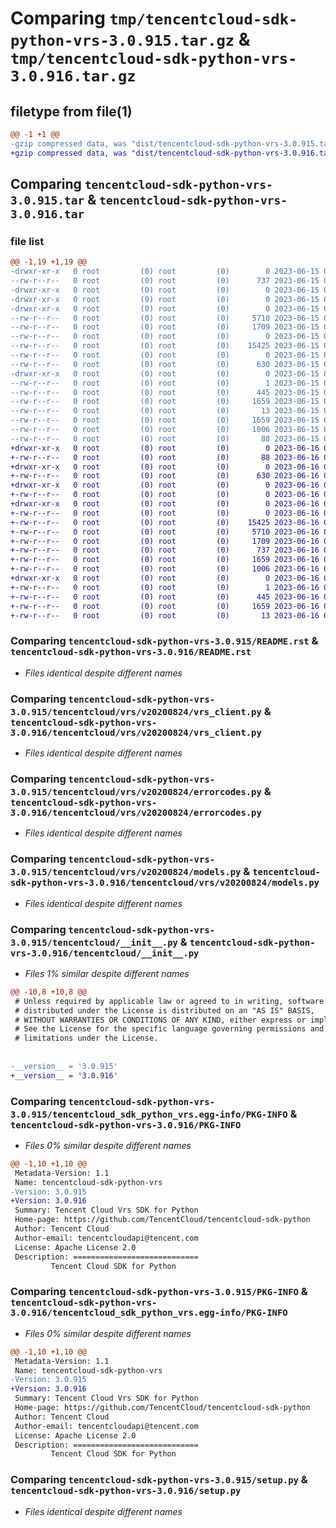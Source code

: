 # Comparing `tmp/tencentcloud-sdk-python-vrs-3.0.915.tar.gz` & `tmp/tencentcloud-sdk-python-vrs-3.0.916.tar.gz`

## filetype from file(1)

```diff
@@ -1 +1 @@
-gzip compressed data, was "dist/tencentcloud-sdk-python-vrs-3.0.915.tar", last modified: Thu Jun 15 00:37:46 2023, max compression
+gzip compressed data, was "dist/tencentcloud-sdk-python-vrs-3.0.916.tar", last modified: Fri Jun 16 00:45:29 2023, max compression
```

## Comparing `tencentcloud-sdk-python-vrs-3.0.915.tar` & `tencentcloud-sdk-python-vrs-3.0.916.tar`

### file list

```diff
@@ -1,19 +1,19 @@
-drwxr-xr-x   0 root         (0) root         (0)        0 2023-06-15 00:37:46.000000 tencentcloud-sdk-python-vrs-3.0.915/
--rw-r--r--   0 root         (0) root         (0)      737 2023-06-15 00:37:46.000000 tencentcloud-sdk-python-vrs-3.0.915/README.rst
-drwxr-xr-x   0 root         (0) root         (0)        0 2023-06-15 00:37:46.000000 tencentcloud-sdk-python-vrs-3.0.915/tencentcloud/
-drwxr-xr-x   0 root         (0) root         (0)        0 2023-06-15 00:37:46.000000 tencentcloud-sdk-python-vrs-3.0.915/tencentcloud/vrs/
-drwxr-xr-x   0 root         (0) root         (0)        0 2023-06-15 00:37:46.000000 tencentcloud-sdk-python-vrs-3.0.915/tencentcloud/vrs/v20200824/
--rw-r--r--   0 root         (0) root         (0)     5710 2023-06-15 00:37:46.000000 tencentcloud-sdk-python-vrs-3.0.915/tencentcloud/vrs/v20200824/vrs_client.py
--rw-r--r--   0 root         (0) root         (0)     1709 2023-06-15 00:37:46.000000 tencentcloud-sdk-python-vrs-3.0.915/tencentcloud/vrs/v20200824/errorcodes.py
--rw-r--r--   0 root         (0) root         (0)        0 2023-06-15 00:37:46.000000 tencentcloud-sdk-python-vrs-3.0.915/tencentcloud/vrs/v20200824/__init__.py
--rw-r--r--   0 root         (0) root         (0)    15425 2023-06-15 00:37:46.000000 tencentcloud-sdk-python-vrs-3.0.915/tencentcloud/vrs/v20200824/models.py
--rw-r--r--   0 root         (0) root         (0)        0 2023-06-15 00:37:46.000000 tencentcloud-sdk-python-vrs-3.0.915/tencentcloud/vrs/__init__.py
--rw-r--r--   0 root         (0) root         (0)      630 2023-06-15 00:37:46.000000 tencentcloud-sdk-python-vrs-3.0.915/tencentcloud/__init__.py
-drwxr-xr-x   0 root         (0) root         (0)        0 2023-06-15 00:37:46.000000 tencentcloud-sdk-python-vrs-3.0.915/tencentcloud_sdk_python_vrs.egg-info/
--rw-r--r--   0 root         (0) root         (0)        1 2023-06-15 00:37:46.000000 tencentcloud-sdk-python-vrs-3.0.915/tencentcloud_sdk_python_vrs.egg-info/dependency_links.txt
--rw-r--r--   0 root         (0) root         (0)      445 2023-06-15 00:37:46.000000 tencentcloud-sdk-python-vrs-3.0.915/tencentcloud_sdk_python_vrs.egg-info/SOURCES.txt
--rw-r--r--   0 root         (0) root         (0)     1659 2023-06-15 00:37:46.000000 tencentcloud-sdk-python-vrs-3.0.915/tencentcloud_sdk_python_vrs.egg-info/PKG-INFO
--rw-r--r--   0 root         (0) root         (0)       13 2023-06-15 00:37:46.000000 tencentcloud-sdk-python-vrs-3.0.915/tencentcloud_sdk_python_vrs.egg-info/top_level.txt
--rw-r--r--   0 root         (0) root         (0)     1659 2023-06-15 00:37:46.000000 tencentcloud-sdk-python-vrs-3.0.915/PKG-INFO
--rw-r--r--   0 root         (0) root         (0)     1006 2023-06-15 00:37:46.000000 tencentcloud-sdk-python-vrs-3.0.915/setup.py
--rw-r--r--   0 root         (0) root         (0)       88 2023-06-15 00:37:46.000000 tencentcloud-sdk-python-vrs-3.0.915/setup.cfg
+drwxr-xr-x   0 root         (0) root         (0)        0 2023-06-16 00:45:29.000000 tencentcloud-sdk-python-vrs-3.0.916/
+-rw-r--r--   0 root         (0) root         (0)       88 2023-06-16 00:45:29.000000 tencentcloud-sdk-python-vrs-3.0.916/setup.cfg
+drwxr-xr-x   0 root         (0) root         (0)        0 2023-06-16 00:45:29.000000 tencentcloud-sdk-python-vrs-3.0.916/tencentcloud/
+-rw-r--r--   0 root         (0) root         (0)      630 2023-06-16 00:45:29.000000 tencentcloud-sdk-python-vrs-3.0.916/tencentcloud/__init__.py
+drwxr-xr-x   0 root         (0) root         (0)        0 2023-06-16 00:45:29.000000 tencentcloud-sdk-python-vrs-3.0.916/tencentcloud/vrs/
+-rw-r--r--   0 root         (0) root         (0)        0 2023-06-16 00:45:29.000000 tencentcloud-sdk-python-vrs-3.0.916/tencentcloud/vrs/__init__.py
+drwxr-xr-x   0 root         (0) root         (0)        0 2023-06-16 00:45:29.000000 tencentcloud-sdk-python-vrs-3.0.916/tencentcloud/vrs/v20200824/
+-rw-r--r--   0 root         (0) root         (0)        0 2023-06-16 00:45:29.000000 tencentcloud-sdk-python-vrs-3.0.916/tencentcloud/vrs/v20200824/__init__.py
+-rw-r--r--   0 root         (0) root         (0)    15425 2023-06-16 00:45:29.000000 tencentcloud-sdk-python-vrs-3.0.916/tencentcloud/vrs/v20200824/models.py
+-rw-r--r--   0 root         (0) root         (0)     5710 2023-06-16 00:45:29.000000 tencentcloud-sdk-python-vrs-3.0.916/tencentcloud/vrs/v20200824/vrs_client.py
+-rw-r--r--   0 root         (0) root         (0)     1709 2023-06-16 00:45:29.000000 tencentcloud-sdk-python-vrs-3.0.916/tencentcloud/vrs/v20200824/errorcodes.py
+-rw-r--r--   0 root         (0) root         (0)      737 2023-06-16 00:45:29.000000 tencentcloud-sdk-python-vrs-3.0.916/README.rst
+-rw-r--r--   0 root         (0) root         (0)     1659 2023-06-16 00:45:29.000000 tencentcloud-sdk-python-vrs-3.0.916/PKG-INFO
+-rw-r--r--   0 root         (0) root         (0)     1006 2023-06-16 00:45:29.000000 tencentcloud-sdk-python-vrs-3.0.916/setup.py
+drwxr-xr-x   0 root         (0) root         (0)        0 2023-06-16 00:45:29.000000 tencentcloud-sdk-python-vrs-3.0.916/tencentcloud_sdk_python_vrs.egg-info/
+-rw-r--r--   0 root         (0) root         (0)        1 2023-06-16 00:45:29.000000 tencentcloud-sdk-python-vrs-3.0.916/tencentcloud_sdk_python_vrs.egg-info/dependency_links.txt
+-rw-r--r--   0 root         (0) root         (0)      445 2023-06-16 00:45:29.000000 tencentcloud-sdk-python-vrs-3.0.916/tencentcloud_sdk_python_vrs.egg-info/SOURCES.txt
+-rw-r--r--   0 root         (0) root         (0)     1659 2023-06-16 00:45:29.000000 tencentcloud-sdk-python-vrs-3.0.916/tencentcloud_sdk_python_vrs.egg-info/PKG-INFO
+-rw-r--r--   0 root         (0) root         (0)       13 2023-06-16 00:45:29.000000 tencentcloud-sdk-python-vrs-3.0.916/tencentcloud_sdk_python_vrs.egg-info/top_level.txt
```

### Comparing `tencentcloud-sdk-python-vrs-3.0.915/README.rst` & `tencentcloud-sdk-python-vrs-3.0.916/README.rst`

 * *Files identical despite different names*

### Comparing `tencentcloud-sdk-python-vrs-3.0.915/tencentcloud/vrs/v20200824/vrs_client.py` & `tencentcloud-sdk-python-vrs-3.0.916/tencentcloud/vrs/v20200824/vrs_client.py`

 * *Files identical despite different names*

### Comparing `tencentcloud-sdk-python-vrs-3.0.915/tencentcloud/vrs/v20200824/errorcodes.py` & `tencentcloud-sdk-python-vrs-3.0.916/tencentcloud/vrs/v20200824/errorcodes.py`

 * *Files identical despite different names*

### Comparing `tencentcloud-sdk-python-vrs-3.0.915/tencentcloud/vrs/v20200824/models.py` & `tencentcloud-sdk-python-vrs-3.0.916/tencentcloud/vrs/v20200824/models.py`

 * *Files identical despite different names*

### Comparing `tencentcloud-sdk-python-vrs-3.0.915/tencentcloud/__init__.py` & `tencentcloud-sdk-python-vrs-3.0.916/tencentcloud/__init__.py`

 * *Files 1% similar despite different names*

```diff
@@ -10,8 +10,8 @@
 # Unless required by applicable law or agreed to in writing, software
 # distributed under the License is distributed on an "AS IS" BASIS,
 # WITHOUT WARRANTIES OR CONDITIONS OF ANY KIND, either express or implied.
 # See the License for the specific language governing permissions and
 # limitations under the License.
 
 
-__version__ = '3.0.915'
+__version__ = '3.0.916'
```

### Comparing `tencentcloud-sdk-python-vrs-3.0.915/tencentcloud_sdk_python_vrs.egg-info/PKG-INFO` & `tencentcloud-sdk-python-vrs-3.0.916/PKG-INFO`

 * *Files 0% similar despite different names*

```diff
@@ -1,10 +1,10 @@
 Metadata-Version: 1.1
 Name: tencentcloud-sdk-python-vrs
-Version: 3.0.915
+Version: 3.0.916
 Summary: Tencent Cloud Vrs SDK for Python
 Home-page: https://github.com/TencentCloud/tencentcloud-sdk-python
 Author: Tencent Cloud
 Author-email: tencentcloudapi@tencent.com
 License: Apache License 2.0
 Description: ============================
         Tencent Cloud SDK for Python
```

### Comparing `tencentcloud-sdk-python-vrs-3.0.915/PKG-INFO` & `tencentcloud-sdk-python-vrs-3.0.916/tencentcloud_sdk_python_vrs.egg-info/PKG-INFO`

 * *Files 0% similar despite different names*

```diff
@@ -1,10 +1,10 @@
 Metadata-Version: 1.1
 Name: tencentcloud-sdk-python-vrs
-Version: 3.0.915
+Version: 3.0.916
 Summary: Tencent Cloud Vrs SDK for Python
 Home-page: https://github.com/TencentCloud/tencentcloud-sdk-python
 Author: Tencent Cloud
 Author-email: tencentcloudapi@tencent.com
 License: Apache License 2.0
 Description: ============================
         Tencent Cloud SDK for Python
```

### Comparing `tencentcloud-sdk-python-vrs-3.0.915/setup.py` & `tencentcloud-sdk-python-vrs-3.0.916/setup.py`

 * *Files identical despite different names*

